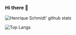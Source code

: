 ### Hi there 👋

![Henrique Schmidt' github stats](https://github-readme-stats.vercel.app/api?username=henrique502&count_private=true&show_icons=true)

![Top Langs](https://github-readme-stats.vercel.app/api/top-langs/?username=henrique502&layout=compact2&count_private=true&show_icons=true)

<!--
**henrique502/henrique502** is a ✨ _special_ ✨ repository because its `README.md` (this file) appears on your GitHub profile.

Here are some ideas to get you started:

- 🔭 I’m currently working on ...
- 🌱 I’m currently learning ...
- 👯 I’m looking to collaborate on ...
- 🤔 I’m looking for help with ...
- 💬 Ask me about ...
- 📫 How to reach me: ...
- 😄 Pronouns: ...
- ⚡ Fun fact: ...
-->
